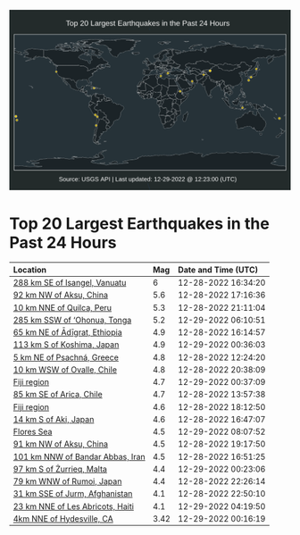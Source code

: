 ![Map](./map.png)

# Top 20 Largest Earthquakes in the Past 24 Hours

| Location | Mag | Date and Time (UTC) |
|:---|:---|:---|
| [288 km SE of Isangel, Vanuatu](https://earthquake.usgs.gov/earthquakes/eventpage/us7000j0n4) | 6 | 12-28-2022 16:34:20 |
| [92 km NW of Aksu, China](https://earthquake.usgs.gov/earthquakes/eventpage/us7000j0ne) | 5.6 | 12-28-2022 17:16:36 |
| [10 km NNE of Quilca, Peru](https://earthquake.usgs.gov/earthquakes/eventpage/us7000j0ps) | 5.3 | 12-28-2022 21:11:04 |
| [285 km SSW of ‘Ohonua, Tonga](https://earthquake.usgs.gov/earthquakes/eventpage/us7000j0sk) | 5.2 | 12-29-2022 06:10:51 |
| [65 km NE of Ādīgrat, Ethiopia](https://earthquake.usgs.gov/earthquakes/eventpage/us7000j0n0) | 4.9 | 12-28-2022 16:14:57 |
| [113 km S of Koshima, Japan](https://earthquake.usgs.gov/earthquakes/eventpage/us7000j0r5) | 4.9 | 12-29-2022 00:36:03 |
| [5 km NE of Psachná, Greece](https://earthquake.usgs.gov/earthquakes/eventpage/us7000j0m2) | 4.8 | 12-28-2022 12:24:20 |
| [10 km WSW of Ovalle, Chile](https://earthquake.usgs.gov/earthquakes/eventpage/us7000j0pf) | 4.8 | 12-28-2022 20:38:09 |
| [Fiji region](https://earthquake.usgs.gov/earthquakes/eventpage/us7000j0r7) | 4.7 | 12-29-2022 00:37:09 |
| [85 km SE of Arica, Chile](https://earthquake.usgs.gov/earthquakes/eventpage/us7000j0md) | 4.7 | 12-28-2022 13:57:38 |
| [Fiji region](https://earthquake.usgs.gov/earthquakes/eventpage/us7000j0nq) | 4.6 | 12-28-2022 18:12:50 |
| [14 km S of Aki, Japan](https://earthquake.usgs.gov/earthquakes/eventpage/us7000j0n9) | 4.6 | 12-28-2022 16:47:07 |
| [Flores Sea](https://earthquake.usgs.gov/earthquakes/eventpage/us7000j0sv) | 4.5 | 12-29-2022 08:07:52 |
| [91 km NW of Aksu, China](https://earthquake.usgs.gov/earthquakes/eventpage/us7000j0nu) | 4.5 | 12-28-2022 19:17:50 |
| [101 km NNW of Bandar Abbas, Iran](https://earthquake.usgs.gov/earthquakes/eventpage/us7000j0nb) | 4.5 | 12-28-2022 16:51:25 |
| [97 km S of Żurrieq, Malta](https://earthquake.usgs.gov/earthquakes/eventpage/us7000j0r2) | 4.4 | 12-29-2022 00:23:06 |
| [79 km WNW of Rumoi, Japan](https://earthquake.usgs.gov/earthquakes/eventpage/us7000j0q5) | 4.4 | 12-28-2022 22:26:14 |
| [31 km SSE of Jurm, Afghanistan](https://earthquake.usgs.gov/earthquakes/eventpage/us7000j0q7) | 4.1 | 12-28-2022 22:50:10 |
| [23 km NNE of Les Abricots, Haiti](https://earthquake.usgs.gov/earthquakes/eventpage/us7000j0s0) | 4.1 | 12-29-2022 04:19:50 |
| [4km NNE of Hydesville, CA](https://earthquake.usgs.gov/earthquakes/eventpage/nc73826156) | 3.42 | 12-29-2022 00:16:19 |
